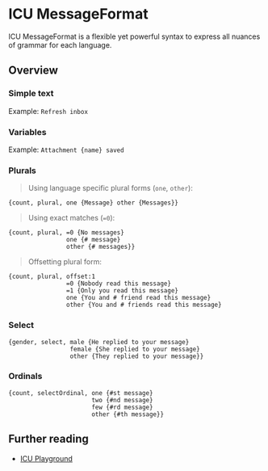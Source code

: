 # ICU MessageFormat

ICU MessageFormat is a flexible yet powerful syntax to express all nuances of grammar for each language.

## Overview

### Simple text

Example: `Refresh inbox`

### Variables

Example: `Attachment {name} saved`

### Plurals
> Using language specific plural forms (`one`, `other`):

```icu-message-format
{count, plural, one {Message} other {Messages}}
```

> Using exact matches (`=0`):

```icu-message-format
{count, plural, =0 {No messages}
                one {# message}
                other {# messages}}
```

> Offsetting plural form:

```icu-message-format
{count, plural, offset:1
                =0 {Nobody read this message}
                =1 {Only you read this message}
                one {You and # friend read this message}
                other {You and # friends read this message}
```

### Select

```icu-message-format
{gender, select, male {He replied to your message}
                 female {She replied to your message}
                 other {They replied to your message}}
```

### Ordinals

```icu-message-format
{count, selectOrdinal, one {#st message}
                       two {#nd message}
                       few {#rd message}
                       other {#th message}}
```

## Further reading

- [ICU Playground](https://format-message.github.io/icu-message-format-for-translators/editor.html)
